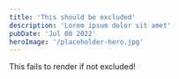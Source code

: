 ```yaml
---
title: 'This should be excluded'
description: 'Lorem ipsum dolor sit amet'
pubDate: 'Jul 08 2022'
heroImage: '/placeholder-hero.jpg'
---
```


This fails to render if not excluded!
